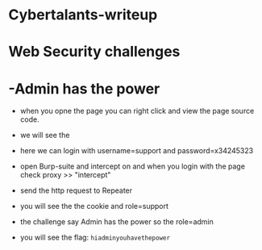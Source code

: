 # Cybertalants-writeup

# Web Security challenges



# -Admin has the power



- when you opne the page you can right click and view the page source code.

- we will see the <!-- TODO: remove this line ,  for maintenance purpose use this info (user:support password:x34245323)-->

- here we can login with username=support and password=x34245323

- open Burp-suite and intercept on and when you login with the page check proxy >> "intercept"

- send the http request to Repeater

- you will see the the cookie and role=support

- the challenge say Admin has the power so the role=admin

- you will see the flag: `hiadminyouhavethepower`
